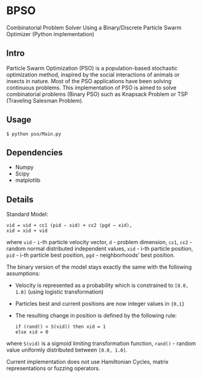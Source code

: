BPSO
====

Combinatorial Problem Solver Using a Binary/Discrete Particle Swarm Optimizer (Python implementation)

## Intro

Particle Swarm Optimization (PSO) is a population-based stochastic optimization method, inspired by the social interactions of animals or insects in nature. Most of the PSO applications have been solving continuous problems. This implementation of PSO is aimed to solve combinatorial problems (Binary PSO) such as Knapsack Problem or TSP (Traveling Salesman Problem).

## Usage

    $ python pso/Main.py

## Dependencies
    
  - Numpy
  - Scipy
  - matplotlib

## Details

Standard Model:

    vid = vid + cε1 (pid − xid) + cε2 (pgd − xid),
    xid = xid + vid

where `vid` - `i`-th particle velocity vector, `d` - problem dimension, `cε1`, `cε2` - random normal distributed independent values, `xid` - i-th particle position, `pid` - i-th particle best position, `pgd` - neighborhoods’ best position.

The binary version of the model stays exactly the same with the following assumptions:
    
- Velocity is represented as a probability which is constrained to `[0.0, 1.0]` (using logistic transformation)
- Particles best and current positions are now integer values in `{0,1}` 
- The resulting change in position is defined by the following rule:

    ```
    if (rand() < S(vid)) then xid = 1
    else xid = 0
    ```
    
where `S(vid)` is a sigmoid limiting transformation function, `rand()` - random value uniformly distributed between `[0.0, 1.0]`.

Current implementation does not use Hamiltonian Cycles, matrix representations or fuzzing operators.
